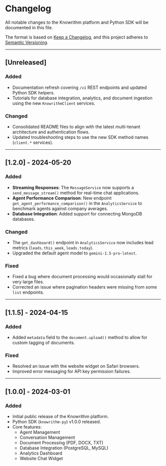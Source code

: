 ﻿# Changelog

All notable changes to the Knowrithm platform and Python SDK will be documented in this file.

The format is based on [Keep a Changelog](https://keepachangelog.com/en/1.0.0/), and this project adheres to [Semantic Versioning](https://semver.org/spec/v2.0.0.html).

---

## [Unreleased]

### Added
- Documentation refresh covering `/v1` REST endpoints and updated Python SDK helpers.
- Tutorials for database integration, analytics, and document ingestion using the new `KnowrithmClient` services.

### Changed
- Consolidated README files to align with the latest multi-tenant architecture and authentication flows.
- Updated troubleshooting steps to use the new SDK method names (`client.*` services).

---

## [1.2.0] - 2024-05-20

### Added
- **Streaming Responses**: The `MessageService` now supports a `send_message_stream()` method for real-time chat applications.
- **Agent Performance Comparison**: New endpoint `get_agent_performance_comparison()` in the `AnalyticsService` to benchmark agents against company averages.
- **Database Integration**: Added support for connecting MongoDB databases.

### Changed
- The `get_dashboard()` endpoint in `AnalyticsService` now includes lead metrics (`leads.this_week`, `leads.today`).
- Upgraded the default agent model to `gemini-1.5-pro-latest`.

### Fixed
- Fixed a bug where document processing would occasionally stall for very large files.
- Corrected an issue where pagination headers were missing from some `list` endpoints.

---

## [1.1.5] - 2024-04-15

### Added
- Added `metadata` field to the `document.upload()` method to allow for custom tagging of documents.

### Fixed
- Resolved an issue with the website widget on Safari browsers.
- Improved error messaging for API key permission failures.

---

## [1.0.0] - 2024-03-01

### Added
- Initial public release of the Knowrithm platform.
- Python SDK (`knowrithm-py`) v1.0.0 released.
- Core features:
  - Agent Management
  - Conversation Management
  - Document Processing (PDF, DOCX, TXT)
  - Database Integration (PostgreSQL, MySQL)
  - Analytics Dashboard
  - Website Chat Widget






